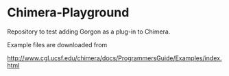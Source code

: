 # Chimera-Playground

Repository to test adding Gorgon as a plug-in to Chimera.

Example files are downloaded from

http://www.cgl.ucsf.edu/chimera/docs/ProgrammersGuide/Examples/index.html
